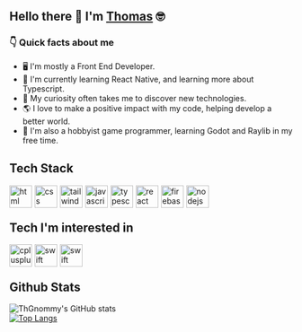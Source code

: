 
<!--
**ThGnommy/ThGnommy** is a ✨ _special_ ✨ repository because its `README.md` (this file) appears on your GitHub profile.

Here are some ideas to get you started:

- 🔭 I’m currently working on ...
- 🌱 I’m currently learning ...
- 👯 I’m looking to collaborate on ...
- 🤔 I’m looking for help with ...
- 💬 Ask me about ...
- 📫 How to reach me: ...
- 😄 Pronouns: ...
- ⚡ Fun fact: ...
-->

<!-- ![visitor badge](https://visitor-badge.glitch.me/badge?page_id=thgnommy.visitor-badge&left_color=red&right_color=green&left_text=Hello%20Visitors) -->

## Hello there 👋 I'm [Thomas](https://thomasbrandoli.dev/) 🤓

### 👇 Quick facts about me
- 🖥️ I'm mostly a Front End Developer.
- 🌱 I'm currently learning React Native, and learning more about Typescript.
- 👀 My curiosity often takes me to discover new technologies.
- 🌎 I love to make a positive impact with my code, helping develop a better world.
- 👾 I'm also a hobbyist game programmer, learning Godot and Raylib in my free time.

## Tech Stack

<img align="left" style="margin-right:5px" width="40px" src="https://user-images.githubusercontent.com/25181517/192158954-f88b5814-d510-4564-b285-dff7d6400dad.png" alt="html" />

<img align="left" style="margin-right:5px" width="40px" src="https://user-images.githubusercontent.com/25181517/183898674-75a4a1b1-f960-4ea9-abcb-637170a00a75.png" alt="css" />

<img align="left" style="margin-right:5px" width="40px" src="https://user-images.githubusercontent.com/25181517/202896760-337261ed-ee92-4979-84c4-d4b829c7355d.png" alt="tailwindcss" />

<img align="left" style="margin-right:5px" width="40px" src="https://user-images.githubusercontent.com/25181517/117447155-6a868a00-af3d-11eb-9cfe-245df15c9f3f.png" alt="javascript" />

<img align="left" style="margin-right:5px" width="40px" src="https://user-images.githubusercontent.com/25181517/183890598-19a0ac2d-e88a-4005-a8df-1ee36782fde1.png" alt="typescript" />

<img align="left" style="margin-right:5px" width="40px" src="https://user-images.githubusercontent.com/25181517/183897015-94a058a6-b86e-4e42-a37f-bf92061753e5.png" alt="react" />

<img align="left" style="margin-right:5px" width="40px" src="https://user-images.githubusercontent.com/25181517/189716855-2c69ca7a-5149-4647-936d-780610911353.png" alt="firebase" />

<img align="left" style="margin-right:5px" width="40px" src="https://user-images.githubusercontent.com/25181517/183568594-85e280a7-0d7e-4d1a-9028-c8c2209e073c.png" alt="nodejs" />

<br /><br />

## Tech I'm interested in

<img align="left" style="margin-right:5px" width="40px" src="https://user-images.githubusercontent.com/25181517/192106073-90fffafe-3562-4ff9-a37e-c77a2da0ff58.png" alt="cplusplus" />

<img align="left" style="margin-right:5px" width="40px" src="https://user-images.githubusercontent.com/25181517/121406389-6267a300-c95e-11eb-8d67-f1e22afe8aea.png" alt="swift" />

<img align="left" style="margin-right:5px" width="40px" src="https://upload.wikimedia.org/wikipedia/commons/3/3f/Three.js_Icon.svg" alt="swift" />

<br /><br />

## Github Stats
![ThGnommy's GitHub stats](https://github-readme-stats.vercel.app/api?username=thgnommy&theme=dark&show_icons=true)
<br />
[![Top Langs](https://github-readme-stats.vercel.app/api/top-langs/?username=thgnommy&hide=c%23&theme=dark)](https://github.com/anuraghazra/github-readme-stats)
